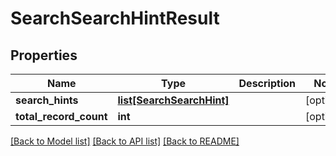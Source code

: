 # SearchSearchHintResult

## Properties
Name | Type | Description | Notes
------------ | ------------- | ------------- | -------------
**search_hints** | [**list[SearchSearchHint]**](SearchSearchHint.md) |  | [optional] 
**total_record_count** | **int** |  | [optional] 

[[Back to Model list]](../README.md#documentation-for-models) [[Back to API list]](../README.md#documentation-for-api-endpoints) [[Back to README]](../README.md)

